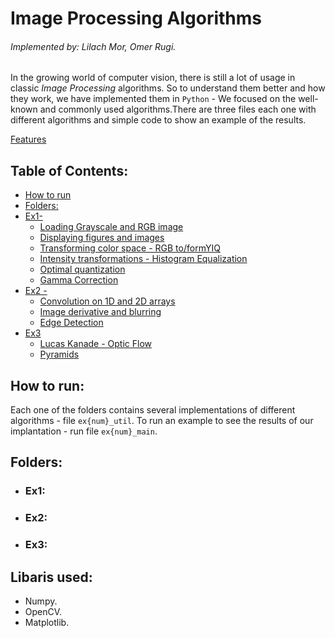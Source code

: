 # Image Processing Algorithms
###### *Implemented by: Lilach Mor, Omer Rugi.*

In the growing world of computer vision, there is still a lot of usage in classic *Image Processing* algorithms.
So to understand them better and how they work, we have implemented them in `Python` - We focused on the well-known and commonly used algorithms.There are three files each one with different algorithms and simple code to show an example of the results.


[Features](#features)
<a name="features"></a>

## Table of Contents:
* [How to run](#HowTo)
* [Folders:](#Folders)
 * [Ex1-](#Ex1)
   * [Loading Grayscale and RGB image](#ImageLoading)
   * [Displaying figures and images](#ImageDisplay)
   * [Transforming color space - RGB to/formYIQ](#RGB_YIQ)
   * [Intensity transformations - Histogram Equalization](#HistEq)
   * [Optimal quantization](#Quant)
   * [Gamma Correction](#Gamma)
 * [Ex2 -](#Ex2)
   * [Convolution on 1D and 2D arrays](#Conv)
   * [Image derivative and blurring](#DerevBlur)
   * [Edge Detection](#EdgeDetection)
 * [Ex3](#Ex3)
   * [Lucas Kanade - Optic Flow](#LK)
   * [Pyramids](#Pyr)



<a name = "HowTo"></a>
## How to run:
Each one of the folders contains several implementations of different algorithms - file `ex{num}_util`.
To run an example to see the results of our implantation - run file `ex{num}_main`.

<a name = "Folders"></a>
## Folders:
<a name = "Ex1"></a>
* ### Ex1:

<a name = "Ex2"></a>
* ### Ex2:

<a name = "Ex3"></a>
* ### Ex3:

## Libaris used:
* Numpy.
* OpenCV.
* Matplotlib.

